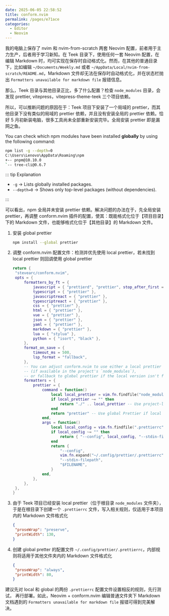 ```yaml
---
date: 2025-06-05 22:58:52
title: conform.nvim
permalink: /pages/e71ace
categories:
  - Editor
  - Neovim
---
```


我的电脑上保存了 nvim 和 nvim-from-scratch 两套 Neovim 配置，前者用于主力生产，后者用于学习新知。在 Teek 目录下，使用任何一套 Neovim 配置，在编辑 Markdown 时，均可实现在保存时自动格式化。然而，在其他的普通目录下，比如编辑 `~/Documents/Weekly.md` 或者 `~/AppData/Local/nvim-from-scratch/README.md`，Markdown 文件却无法在保存时自动格式化，并在状态栏抛出 `Formatters unavailable for markdown file` 报错信息。

<!-- more -->

那么，Teek 目录与其他目录正比，多了什么配置？检查 `node_modules` 目录，会发现 prettier, vitepress，vitepress-theme-teek 三个项目依赖。

所以，可以推断问题的原因在于：Teek 项目下安装了一个局域的 prettier，而其他目录下没有类似的局域的 prettier 依赖，并且没有安装全局的 prettier 依赖。恰好 5 月初新装电脑，很多工具尚未全部重新安装完毕。全局安装 prettier 即是漏网之鱼。

You can check which npm modules have been installed **globally** by using the following command:

```sh
npm list -g --depth=0
C:\Users\Lenovo\AppData\Roaming\npm
+-- pnpm@10.10.0
`-- tree-cli@0.6.7
```

::: tip Explanation

- `-g` → Lists globally installed packages.
- `--depth=0` → Shows only top-level packages (without dependencies).

:::

可以看出，npm 全局并未安装 prettier 依赖。解决问题的办法在于，先全局安装 prettier，再调整 conform.nvim 插件的配置，使其：既能格式化位于【项目目录】下的 Markdown 文件，也能够格式化位于【其他目录】的 Markdown 文件。

1. 安装 global prettier
   ```sh
   npm install --global prettier
   ```
2. 调整 conform.nvim 配置文件：检测并优先使用 local prettier，若未找到 local prettier 则回调使用 global prettier
   ```lua {22-44}
   return {
   	"stevearc/conform.nvim",
   	opts = {
   		formatters_by_ft = {
   			javascript = { "prettierd", "prettier", stop_after_first = true },
   			typescript = { "prettier" },
   			javascriptreact = { "prettier" },
   			typescriptreact = { "prettier" },
   			css = { "prettier" },
   			html = { "prettier" },
   			vue = { "prettier" },
   			json = { "prettier" },
   			yaml = { "prettier" },
   			markdown = { "prettier" },
   			lua = { "stylua" },
   			python = { "isort", "black" },
   		},
   		format_on_save = {
   			timeout_ms = 500,
   			lsp_format = "fallback",
   		},
   		-- You can adjust conform.nvim to use either a local prettier
   		-- (if available in the project's `node_modules`),
   		-- or fallback to global prettier if the local version isn't found.
   		formatters = {
   			prettier = {
   				command = function()
   					local local_prettier = vim.fn.findfile("node_modules/.bin/prettier", vim.fn.getcwd() .. ";")
   					if local_prettier ~= "" then
   						return "./" .. local_prettier -- Use project-local Prettier
   					end
   					return "prettier" -- Use global Prettier if local doesn't exist
   				end,
   				args = function()
   					local local_config = vim.fn.findfile(".prettierrc", vim.fn.getcwd() .. ";")
   					if local_config ~= "" then
   						return { "--config", local_config, "--stdin-filepath", "$FILENAME" }
   					end
   					return {
   						"--config",
   						vim.fn.expand("~/.config/prettier/.prettierrc"),
   						"--stdin-filepath",
   						"$FILENAME",
   					}
   				end,
   			},
   		},
   	},
   }
   ```
3. 由于 Teek 项目已经安装 local prettier（位于根目录 `node_modules` 文件夹），于是在根目录下创建一个 `.prettierrc` 文件，写入相关规则，仅适用于本项目内的 Markdown 文件格式化
   ```json
   {
    "proseWrap": "preserve",
    "printWidth": 130,
   }
   ```
4. 创建 global pretter 的配置文件 `~/.config/prettier/.prettierrc`，内部规则将适用于其他文件夹内的 Markdown 文件格式化
   ```json
   {
    "proseWrap": "always",
    "printWidth": 80,
   }
   ```

建议先对 local 和 global 的两份 `.prettierrc` 配置文件设置相反的规则，先行测试， 再行部署。如此，Neovim + conform.nvim 编辑普通文件夹下 Markdown 文档遇到的 `Formatters unavailable for markdown file` 报错可得到完美解决。
